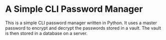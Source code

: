 # A Simple CLI Password Manager
This is a simple CLI password manager written in Python.
It uses a master password to encrypt and decrypt the passwords stored in a vault. The vault is then stored in a database on a server.
